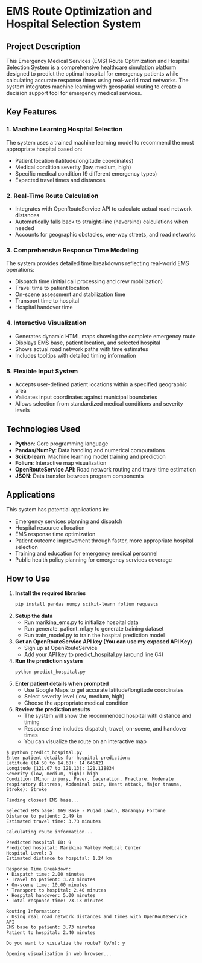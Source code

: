 <!-- @format -->

# EMS Route Optimization and Hospital Selection System

## Project Description

This Emergency Medical Services (EMS) Route Optimization and Hospital Selection System is a comprehensive healthcare simulation platform designed to predict the optimal hospital for emergency patients while calculating accurate response times using real-world road networks. The system integrates machine learning with geospatial routing to create a decision support tool for emergency medical services.

## Key Features

### 1. Machine Learning Hospital Selection

The system uses a trained machine learning model to recommend the most appropriate hospital based on:

- Patient location (latitude/longitude coordinates)
- Medical condition severity (low, medium, high)
- Specific medical condition (9 different emergency types)
- Expected travel times and distances

### 2. Real-Time Route Calculation

- Integrates with OpenRouteService API to calculate actual road network distances
- Automatically falls back to straight-line (haversine) calculations when needed
- Accounts for geographic obstacles, one-way streets, and road networks

### 3. Comprehensive Response Time Modeling

The system provides detailed time breakdowns reflecting real-world EMS operations:

- Dispatch time (initial call processing and crew mobilization)
- Travel time to patient location
- On-scene assessment and stabilization time
- Transport time to hospital
- Hospital handover time

### 4. Interactive Visualization

- Generates dynamic HTML maps showing the complete emergency route
- Displays EMS base, patient location, and selected hospital
- Shows actual road network paths with time estimates
- Includes tooltips with detailed timing information

### 5. Flexible Input System

- Accepts user-defined patient locations within a specified geographic area
- Validates input coordinates against municipal boundaries
- Allows selection from standardized medical conditions and severity levels

## Technologies Used

- **Python**: Core programming language
- **Pandas/NumPy**: Data handling and numerical computations
- **Scikit-learn**: Machine learning model training and prediction
- **Folium**: Interactive map visualization
- **OpenRouteService API**: Road network routing and travel time estimation
- **JSON**: Data transfer between program components

## Applications

This system has potential applications in:

- Emergency services planning and dispatch
- Hospital resource allocation
- EMS response time optimization
- Patient outcome improvement through faster, more appropriate hospital selection
- Training and education for emergency medical personnel
- Public health policy planning for emergency services coverage

## How to Use

1. **Install the required libraries**
      ```bash
      pip install pandas numpy scikit-learn folium requests
      ```
2. **Setup the data**
      - Run marikina_ems.py to initialize hospital data
      - Run generate_patient_ml.py to generate training dataset
      - Run train_model.py to train the hospital prediction model
3. **Get an OpenRouteService API key (You can use my exposed API Key)**
      - Sign up at OpenRouteService
      - Add your API key to predict_hospital.py (around line 64)
4. **Run the prediction system**
      ```bash
      python predict_hospital.py
      ```
5. **Enter patient details when prompted**
      - Use Google Maps to get accurate latitude/longitude coordinates
      - Select severity level (low, medium, high)
      - Choose the appropriate medical condition
6. **Review the prediction results**
      - The system will show the recommended hospital with distance and timing
      - Response time includes dispatch, travel, on-scene, and handover times
      - You can visualize the route on an interactive map

```
$ python predict_hospital.py
Enter patient details for hospital prediction:
Latitude (14.60 to 14.68): 14.646421
Longitude (121.07 to 121.13): 121.118834
Severity (low, medium, high): high
Condition (Minor injury, Fever, Laceration, Fracture, Moderate respiratory distress, Abdominal pain, Heart attack, Major trauma, Stroke): Stroke

Finding closest EMS base...

Selected EMS base: 169 Base - Pugad Lawin, Barangay Fortune
Distance to patient: 2.49 km
Estimated travel time: 3.73 minutes

Calculating route information...

Predicted hospital ID: 9
Predicted hospital: Marikina Valley Medical Center
Hospital Level: 3
Estimated distance to hospital: 1.24 km

Response Time Breakdown:
• Dispatch time: 2.00 minutes
• Travel to patient: 3.73 minutes
• On-scene time: 10.00 minutes
• Transport to hospital: 2.40 minutes
• Hospital handover: 5.00 minutes
• Total response time: 23.13 minutes

Routing Information:
✓ Using real road network distances and times with OpenRouteService API
EMS base to patient: 3.73 minutes
Patient to hospital: 2.40 minutes

Do you want to visualize the route? (y/n): y

Opening visualization in web browser...
```
